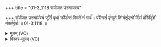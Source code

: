 +++
title = "01-3_1118 सयोजत उरुगायस्य"

+++
स꣡यो꣢जत उरुगा꣣य꣡स्य꣢ जू꣣तिं꣢ वृथा꣣ क्री꣡ड꣢न्तं मिमते꣣ न꣡ गावः꣢꣯। प꣣रीणसं꣡ कृ꣢णुते ति꣣ग्म꣡शृ꣢ङ्गो꣣ दि꣢वा꣣ ह꣢रि꣣र्द꣡दृ꣢शे꣣ न꣡क्त꣢मृ꣣ज्रः꣢ ॥ 01-3:1118 ॥

<details><summary>मूलम् (VC)</summary>

स꣡ यो꣢जत उरुगा꣣य꣡स्य꣢ जू꣣तिं꣢ वृथा꣣ क्री꣡ड꣣न्तं मिमते꣣ न꣡ गावः꣢꣯ । प꣣रीणसं꣡ कृ꣢णुते ति꣣ग्म꣡शृ꣢ङ्गो꣣ दि꣢वा꣣ ह꣢रि꣣र्द꣡दृ꣢शे꣣ न꣡क्त꣢मृ꣣ज्रः꣢ ॥१११८॥
</details>

<details><summary>विस्वर-मूलम् (VC)</summary>

स योजत उरुगायस्य जूतिं वृथा क्रीडन्तं मिमते न गावः । परीणसं कृणुते तिग्मशृङ्गो दिवा हरिर्ददृशे नक्तमृज्रः ॥१११८॥
</details>